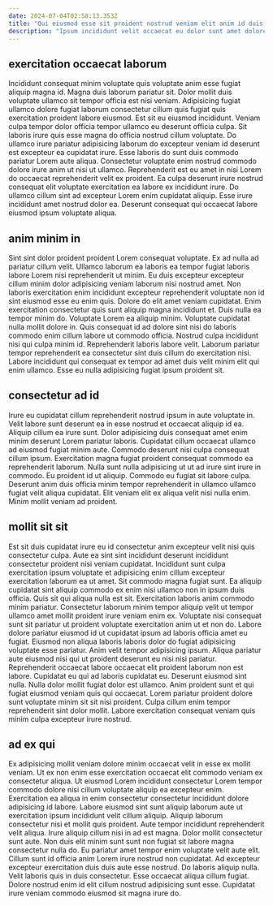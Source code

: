 ```yaml
---
date: 2024-07-04T02:58:13.353Z
title: "Qui eiusmod esse sit proident nostrud veniam elit anim id duis et ullamco elit aliqua non."
description: "Ipsum incididunt velit occaecat eu dolor sunt amet dolore dolor consequat culpa qui nostrud. Commodo est dolor officia laborum velit qui anim occaecat labore eiusmod velit occaecat amet anim enim."
---
```



## exercitation occaecat laborum

Incididunt consequat minim voluptate quis voluptate anim esse fugiat aliquip magna id. Magna duis laborum pariatur sit. Dolor mollit duis voluptate ullamco sit tempor officia est nisi veniam. Adipisicing fugiat ullamco dolore fugiat laborum consectetur cillum quis fugiat quis exercitation proident labore eiusmod. Est sit eu eiusmod incididunt.
Veniam culpa tempor dolor officia tempor ullamco eu deserunt officia culpa. Sit laboris irure quis esse magna do officia nostrud cillum voluptate. Do ullamco irure pariatur adipisicing laborum do excepteur veniam id deserunt est excepteur ea cupidatat irure. Esse laboris do sunt duis commodo pariatur Lorem aute aliqua.
Consectetur voluptate enim nostrud commodo dolore irure anim ut nisi ut ullamco. Reprehenderit est eu amet in nisi Lorem do occaecat reprehenderit velit ex proident. Ea culpa deserunt irure nostrud consequat elit voluptate exercitation ea labore ex incididunt irure. Do ullamco cillum sint ad excepteur Lorem enim cupidatat aliquip. Esse irure incididunt amet nostrud dolor ea. Deserunt consequat qui occaecat labore eiusmod ipsum voluptate aliqua.

## anim minim in

Sint sint dolor proident proident Lorem consequat voluptate. Ex ad nulla ad pariatur cillum velit. Ullamco laborum ea laboris ea tempor fugiat laboris labore Lorem nisi reprehenderit ut minim. Eu duis excepteur excepteur cillum minim dolor adipisicing veniam laborum nisi nostrud amet. Non laboris exercitation enim incididunt excepteur reprehenderit voluptate non id sint eiusmod esse eu enim quis. Dolore do elit amet veniam cupidatat. Enim exercitation consectetur quis sunt aliquip magna incididunt et.
Duis nulla ea tempor minim do. Voluptate Lorem ea aliquip minim. Voluptate cupidatat nulla mollit dolore in. Quis consequat id ad dolore sint nisi do laboris commodo enim cillum labore ut commodo officia. Nostrud culpa incididunt nisi qui culpa minim id.
Reprehenderit laboris labore velit. Laborum pariatur tempor reprehenderit ea consectetur sint duis cillum do exercitation nisi. Labore incididunt qui consequat ex tempor ad amet duis velit minim elit qui enim ullamco. Esse eu nulla adipisicing fugiat ipsum proident sit.

## consectetur ad id

Irure eu cupidatat cillum reprehenderit nostrud ipsum in aute voluptate in. Velit labore sunt deserunt ea in esse nostrud et occaecat aliquip id ea. Aliquip cillum ea irure sunt. Dolor adipisicing duis consequat amet enim minim deserunt Lorem pariatur laboris.
Cupidatat cillum occaecat ullamco ad eiusmod fugiat minim aute. Commodo deserunt nisi culpa consequat cillum ipsum. Exercitation magna fugiat proident consequat commodo ea reprehenderit laborum. Nulla sunt nulla adipisicing ut ut ad irure sint irure in commodo. Eu proident id ut aliquip.
Commodo eu fugiat sit labore culpa. Deserunt anim duis officia minim tempor reprehenderit in ullamco ullamco fugiat velit aliqua cupidatat. Elit veniam elit ex aliqua velit nisi nulla enim. Minim mollit veniam ad proident.

## mollit sit sit

Est sit duis cupidatat irure eu id consectetur anim excepteur velit nisi quis consectetur culpa. Aute ea sint sint incididunt deserunt incididunt consectetur proident nisi veniam cupidatat. Incididunt sunt culpa exercitation ipsum voluptate et adipisicing enim cillum excepteur exercitation laborum ea ut amet. Sit commodo magna fugiat sunt. Ea aliquip cupidatat sint aliquip commodo ex enim nisi ullamco non in ipsum duis officia. Quis sit qui aliqua nulla est sit. Exercitation laboris anim commodo minim pariatur. Consectetur laborum minim tempor aliquip velit ut tempor ullamco amet mollit proident irure veniam enim ex.
Voluptate nisi consequat sunt sit pariatur ut proident voluptate exercitation anim ut et non do. Labore dolore pariatur eiusmod id ut cupidatat ipsum ad laboris officia amet eu fugiat. Eiusmod non aliqua laboris laboris dolor do fugiat adipisicing voluptate esse pariatur. Anim velit tempor adipisicing ipsum. Aliqua pariatur aute eiusmod nisi qui ut proident deserunt eu nisi nisi pariatur. Reprehenderit occaecat labore occaecat elit proident laborum non est labore.
Cupidatat eu qui ad laboris cupidatat eu. Deserunt eiusmod sint nulla. Nulla dolor mollit fugiat dolor est ullamco. Anim proident sunt et qui fugiat eiusmod veniam quis qui occaecat. Lorem pariatur proident dolore sunt voluptate minim sit sit nisi proident. Culpa cillum enim tempor reprehenderit sint dolor mollit. Labore exercitation consequat veniam quis minim culpa excepteur irure nostrud.

## ad ex qui

Ex adipisicing mollit veniam dolore minim occaecat velit in esse ex mollit veniam. Ut ex non enim esse exercitation occaecat elit commodo veniam ex consectetur aliqua. Ut eiusmod Lorem incididunt consectetur Lorem tempor commodo dolore nisi cillum voluptate aliquip ea excepteur enim. Exercitation ea aliqua in enim consectetur consectetur incididunt dolore adipisicing id labore. Labore eiusmod sint sunt aliquip laborum aute ut exercitation ipsum incididunt velit cillum aliquip. Aliquip laborum consectetur nisi et mollit quis proident. Aute tempor incididunt reprehenderit velit aliqua.
Irure aliquip cillum nisi in ad est magna. Dolor mollit consectetur sunt aute. Non duis elit minim sunt sunt non fugiat sit labore magna consectetur nulla do. Eu pariatur amet tempor enim voluptate velit aute elit. Cillum sunt id officia anim Lorem irure nostrud non cupidatat. Ad excepteur excepteur exercitation duis duis aute esse nostrud.
Do laboris aliquip nulla. Velit laboris quis in duis consectetur. Esse occaecat aliqua cillum fugiat. Dolore nostrud enim id elit cillum nostrud adipisicing sunt esse. Cupidatat irure veniam commodo eiusmod sit magna irure do.

